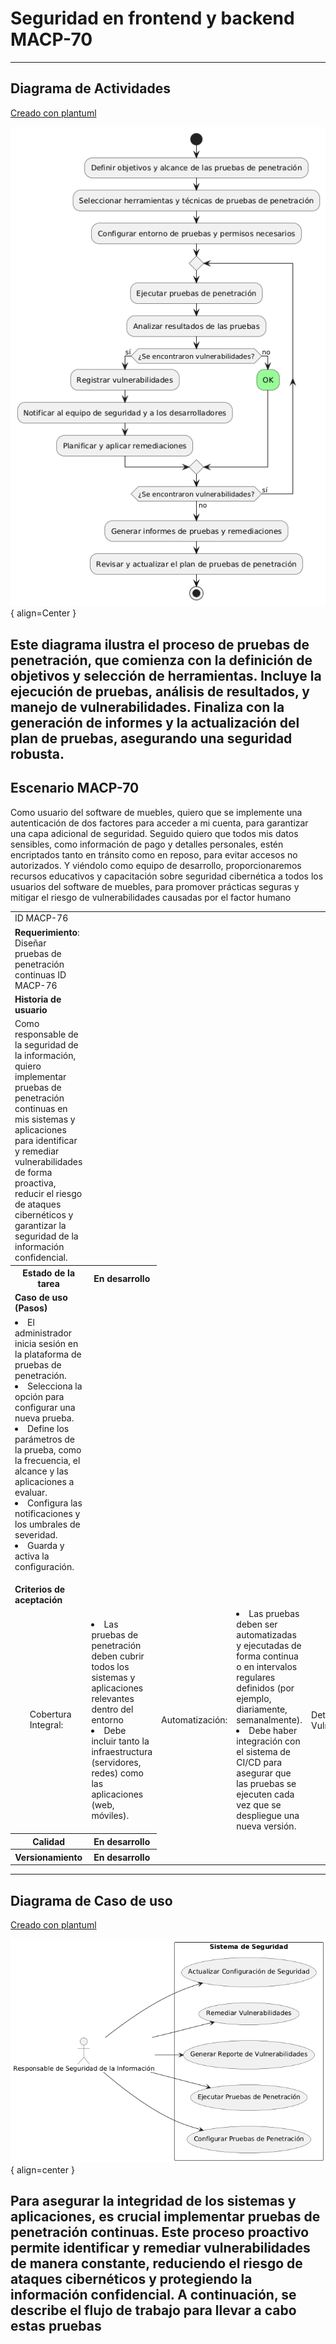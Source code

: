 # Seguridad en frontend y backend MACP-70

------
## Diagrama de Actividades
[Creado con plantuml](https://plantuml.com/es/)

![Image title](./assets/images/DiagramaActividades/MACP-76.png){ align=Center }

Este diagrama ilustra el proceso de pruebas de penetración, que comienza con la definición de objetivos y selección de herramientas. Incluye la ejecución de pruebas, análisis de resultados, y manejo de vulnerabilidades. Finaliza con la generación de informes y la actualización del plan de pruebas, asegurando una seguridad robusta.
---

## Escenario MACP-70
Como usuario del software de muebles, quiero que se implemente una autenticación de dos factores para acceder a mi cuenta, para garantizar una capa adicional de seguridad. Seguido quiero que todos mis datos sensibles, como información de pago y detalles personales, estén encriptados tanto en tránsito como en reposo, para evitar accesos no autorizados. Y viéndolo como equipo de desarrollo, proporcionaremos recursos educativos y capacitación sobre seguridad cibernética a todos los usuarios del software de muebles, para promover prácticas seguras y mitigar el riesgo de vulnerabilidades causadas por el factor humano

<table id="customers">
  <tr class="idtext principal">
    <td>ID MACP-76</td>
  </tr>
  <tr class="single text">
    <td><strong>Requerimiento</strong>: Diseñar pruebas de penetración continuas ID MACP-76</td>
  </tr>
  <tr class="single gray">
    <td><strong>Historia de usuario</strong></td>
  </tr>
  <tr class="single text">
    <td>Como responsable de la seguridad de la información, quiero implementar pruebas de penetración continuas en mis sistemas y aplicaciones para identificar y remediar vulnerabilidades de forma proactiva, reducir el riesgo de ataques cibernéticos y garantizar la seguridad de la información confidencial.</td>
  </tr>
  <tr class="duo">
    <th class="gray"><strong>Estado de la tarea</strong></th>
    <th>En desarrollo</th>
  </tr>
  <tr class="single gray">
    <td><strong>Caso de uso (Pasos)</strong></td>
  </tr>
  <tr class="single text">
       <td>
         </ol>
<li>El administrador inicia sesión en la plataforma de pruebas de penetración.</li>
<li>Selecciona la opción para configurar una nueva prueba.</li>
<li>Define los parámetros de la prueba, como la frecuencia, el alcance y las aplicaciones a evaluar.</li>
<li>Configura las notificaciones y los umbrales de severidad.</li>
<li>Guarda y activa la configuración.</li>
        <ol>
    </td>
  </tr>
  <tr class="single gray">
    <td><strong>Criterios de aceptación</strong></td>
  </tr>
  <tr class="single text">
    <td>
        <ol>
   Cobertura Integral:<td>
<li>Las pruebas de penetración deben cubrir todos los sistemas y aplicaciones relevantes dentro del entorno
<li>Debe incluir tanto la infraestructura (servidores, redes) como las aplicaciones (web, móviles).
<td>
Automatización:<td>
<li>Las pruebas deben ser automatizadas y ejecutadas de forma continua o en intervalos regulares definidos (por ejemplo, diariamente, semanalmente).
<li>Debe haber integración con el sistema de CI/CD para asegurar que las pruebas se ejecuten cada vez que se despliegue una nueva versión.
<td>
Detección de Vulnerabilidades:<td>
<li>El sistema debe identificar y reportar vulnerabilidades de forma precisa, clasificándolas según su severidad (crítica, alta, media, baja).
<li>Las pruebas deben ser capaces de detectar vulnerabilidades conocidas y emergentes.
<td>
Generación de Informes:<td>
<li>Los informes generados deben ser claros, comprensibles y detallados, proporcionando información suficiente para que el equipo de desarrollo pueda remediar las vulnerabilidades.
<li>Deben incluir recomendaciones específicas para la mitigación de riesgos.
<td>
Integración con Herramientas de Gestión:<td>
<li>Los resultados de las pruebas deben integrarse con las herramientas de gestión de vulnerabilidades y tickets para facilitar el seguimiento y resolución de problemas.
<td>
Escalabilidad y Rendimiento:<td>
<li>La solución de pruebas de penetración debe ser escalable y no debe afectar negativamente el rendimiento del sistema durante las pruebas.
<td>
Cumplimiento Normativo:<td>
La solución debe cumplir con los requisitos normativos y de cumplimiento aplicables (por ejemplo, GDPR, HIPAA, PCI-DSS).<li>
<td>
Acceso y Control:<td>
<li>El acceso a las herramientas de prueba y a los informes debe estar restringido y controlado para asegurar que solo personal autorizado pueda ver los resultados y realizar acciones basadas en ellos.
        </ol>
    </td>
  </tr>
 <tr class="duo">
    <th class="gray"><strong>Calidad</strong></th>
    <th>En desarrollo</th>
  </tr>
  <tr class="duo">
    <th class="gray"><strong>Versionamiento</strong></th>
    <th>En desarrollo</th>
  </tr>
</table>



---
## Diagrama de Caso de uso
[Creado con plantuml](https://plantuml.com/es/)

![Image title](./assets/images/CasosDeUso/MACP-76.png){ align=center }

Para asegurar la integridad de los sistemas y aplicaciones, es crucial implementar pruebas de penetración continuas. Este proceso proactivo permite identificar y remediar vulnerabilidades de manera constante, reduciendo el riesgo de ataques cibernéticos y protegiendo la información confidencial. A continuación, se describe el flujo de trabajo para llevar a cabo estas pruebas
---
